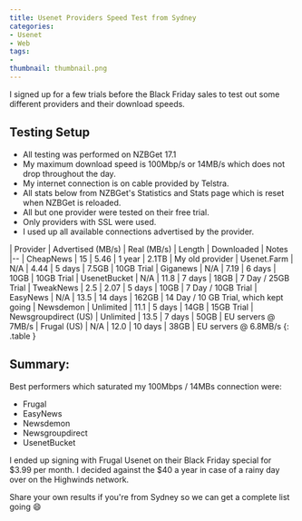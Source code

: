 ```yaml
---
title: Usenet Providers Speed Test from Sydney
categories:
- Usenet
- Web
tags:
- 
thumbnail: thumbnail.png
---
```


I signed up for a few trials before the Black Friday sales to test out some different providers and their download speeds.

<!-- more -->

## Testing Setup

* All testing was performed on NZBGet 17.1
* My maximum download speed is 100Mbp/s or 14MB/s which does not drop throughout the day.
* My internet connection is on cable provided by Telstra.
* All stats below from NZBGet's Statistics and Stats page which is reset when NZBGet is reloaded.
* All but one provider were tested on their free trial.
* Only providers with SSL were used.
* I used up all available connections advertised by the provider.

| Provider | Advertised (MB/s) | Real (MB/s) | Length | Downloaded | Notes
|--
| CheapNews | 15 | 5.46 | 1 year | 2.1TB | My old provider
| Usenet.Farm | N/A | 4.44 | 5 days | 7.5GB | 10GB Trial
| Giganews | N/A | 7.19 | 6 days | 10GB | 10GB Trial
| UsenetBucket | N/A | 11.8 | 7 days | 18GB | 7 Day / 25GB Trial
| TweakNews | 2.5 | 2.07 | 5 days | 10GB | 7 Day / 10GB Trial
| EasyNews | N/A | 13.5 | 14 days | 162GB | 14 Day / 10 GB Trial, which kept going
| Newsdemon | Unlimited | 11.1 | 5 days | 14GB | 15GB Trial
| Newsgroupdirect (US) | Unlimited | 13.5 | 7 days | 50GB | EU servers @ 7MB/s
| Frugal (US) | N/A | 12.0 | 10 days | 38GB | EU servers @ 6.8MB/s
{: .table }

## Summary:

Best performers which saturated my 100Mbps / 14MBs connection were:

* Frugal
* EasyNews
* Newsdemon
* Newsgroupdirect
* UsenetBucket

I ended up signing with Frugal Usenet on their Black Friday special for $3.99 per month. I decided against the $40 a year in case of a rainy day over on the Highwinds network.

Share your own results if you're from Sydney so we can get a complete list going :smile:
